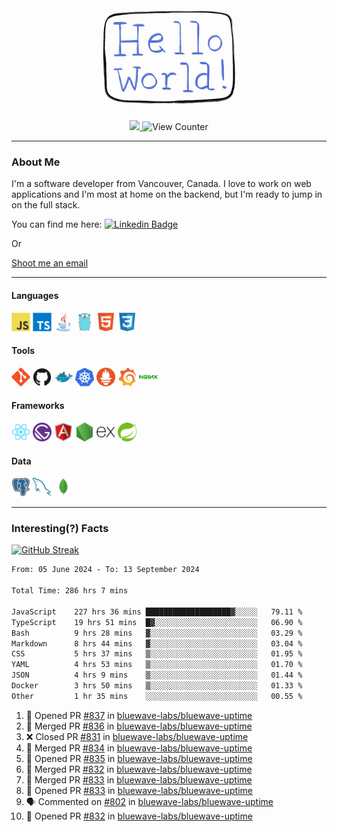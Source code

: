 <div align="center">
    <img src="./img/hello_world.webp" height="200px" width="">
    <div>
        <a href="https://www.linkedin.com/in/ajhollid">
            <img src="https://img.shields.io/badge/LinkedIn-blue"/>
        </a>
        <img src="https://komarev.com/ghpvc/?username=ajhollid&color=yellow" alt="View Counter">
    </div>
</div>

---

### About Me

I'm a software developer from Vancouver, Canada. I love to work on web applications and I'm most at home on the backend, but I'm ready to jump in on the full stack.

You can find me here: [![Linkedin Badge](https://img.shields.io/badge/-ajhollid-blue?style=flat&logo=Linkedin&logoColor=white)](https://www.linkedin.com/in/ajhollid)

Or

[Shoot me an email](mailto:ajhollid@gmail.com)

---

#### Languages

<div>
    <img src="./img/devicons/javascript-original.svg" width=30 height=30 alt="JavaScript">
    <img src="/img/devicons/typescript-original.svg" width=30 height=30 alt="TypeScript">
    <img src="./img/devicons/java-original.svg" width=30 height=30 alt="Java">
    <img src="./img/devicons/go-original.svg" width=30 height=30 alt="Golang">
    <img src="./img/devicons/html5-original.svg" width=30 height=30 alt="HTML 5">
    <img src="./img/devicons/css3-original.svg" width=30 height=30 alt="CSS 3">
</div>

#### Tools

<div>
    <img src="./img/devicons/git-original.svg" width=30 height=30 alt="Git">
    <img src="./img/devicons/github-original.svg" width=30 height=30 alt="Github">
    <img src="./img/devicons/docker-original.svg" width=30 
    height=30 alt="Docker">
    <img src="./img/devicons/kubernetes-original.svg" width=30 height=30 alt="K8">
    <img src="./img/devicons/prometheus-original.svg" width=30 height=30 alt="Prometheus">
    <img src="./img/devicons/grafana-original.svg" width=30 height=30 alt="Grafana">
    <img src="./img/devicons/nginx-original.svg" width=30 height=30 alt="Nginx">
</div>

#### Frameworks

<div>
    <img src="./img/devicons/react-original.svg" width=30 height=30 alt="React">
    <img src="./img/devicons/gatsby-original.svg" width=30 height=30 alt="Gatsby">
    <img src="./img/devicons/angularjs-original.svg" width=30 height=30 alt="AngularJS">
    <img src="./img/devicons/nodejs-original.svg" width=30 height=30 alt="NodeJS">
    <img src="./img/devicons/express-original.svg" width=30 height=30 alt="Express">
    <img src="./img/devicons/spring-original.svg" width=30 height=30 alt="Spring">
</div>

#### Data

<div>
    <img src="./img/devicons/postgresql-original.svg" width=30 height=30 alt="Postgresql">
    <img src="./img/devicons/mysql-original.svg" width=30 height=30 alt="Mysql">
    <img src="./img/devicons/mongodb-original.svg" width=30 height=30 alt="MongoDB">
</div>

---

### Interesting(?) Facts

[![GitHub Streak](http://github-readme-streak-stats.herokuapp.com?user=ajhollid)](https://git.io/streak-stats)

 <!--START_SECTION:waka-->

```txt
From: 05 June 2024 - To: 13 September 2024

Total Time: 286 hrs 7 mins

JavaScript    227 hrs 36 mins ███████████████████▓░░░░░   79.11 %
TypeScript    19 hrs 51 mins  █▓░░░░░░░░░░░░░░░░░░░░░░░   06.90 %
Bash          9 hrs 28 mins   ▓░░░░░░░░░░░░░░░░░░░░░░░░   03.29 %
Markdown      8 hrs 44 mins   ▓░░░░░░░░░░░░░░░░░░░░░░░░   03.04 %
CSS           5 hrs 37 mins   ▒░░░░░░░░░░░░░░░░░░░░░░░░   01.95 %
YAML          4 hrs 53 mins   ▒░░░░░░░░░░░░░░░░░░░░░░░░   01.70 %
JSON          4 hrs 9 mins    ▒░░░░░░░░░░░░░░░░░░░░░░░░   01.44 %
Docker        3 hrs 50 mins   ▒░░░░░░░░░░░░░░░░░░░░░░░░   01.33 %
Other         1 hr 35 mins    ░░░░░░░░░░░░░░░░░░░░░░░░░   00.55 %
```

<!--END_SECTION:waka-->


<!--START_SECTION:activity-->
1. 💪 Opened PR [#837](https://github.com/bluewave-labs/bluewave-uptime/pull/837) in [bluewave-labs/bluewave-uptime](https://github.com/bluewave-labs/bluewave-uptime)
2. 🎉 Merged PR [#836](https://github.com/bluewave-labs/bluewave-uptime/pull/836) in [bluewave-labs/bluewave-uptime](https://github.com/bluewave-labs/bluewave-uptime)
3. ❌ Closed PR [#831](https://github.com/bluewave-labs/bluewave-uptime/pull/831) in [bluewave-labs/bluewave-uptime](https://github.com/bluewave-labs/bluewave-uptime)
4. 🎉 Merged PR [#834](https://github.com/bluewave-labs/bluewave-uptime/pull/834) in [bluewave-labs/bluewave-uptime](https://github.com/bluewave-labs/bluewave-uptime)
5. 💪 Opened PR [#835](https://github.com/bluewave-labs/bluewave-uptime/pull/835) in [bluewave-labs/bluewave-uptime](https://github.com/bluewave-labs/bluewave-uptime)
6. 🎉 Merged PR [#832](https://github.com/bluewave-labs/bluewave-uptime/pull/832) in [bluewave-labs/bluewave-uptime](https://github.com/bluewave-labs/bluewave-uptime)
7. 🎉 Merged PR [#833](https://github.com/bluewave-labs/bluewave-uptime/pull/833) in [bluewave-labs/bluewave-uptime](https://github.com/bluewave-labs/bluewave-uptime)
8. 💪 Opened PR [#833](https://github.com/bluewave-labs/bluewave-uptime/pull/833) in [bluewave-labs/bluewave-uptime](https://github.com/bluewave-labs/bluewave-uptime)
9. 🗣 Commented on [#802](https://github.com/bluewave-labs/bluewave-uptime/pull/802#issuecomment-2347412784) in [bluewave-labs/bluewave-uptime](https://github.com/bluewave-labs/bluewave-uptime)
10. 💪 Opened PR [#832](https://github.com/bluewave-labs/bluewave-uptime/pull/832) in [bluewave-labs/bluewave-uptime](https://github.com/bluewave-labs/bluewave-uptime)
<!--END_SECTION:activity-->

